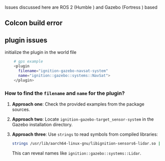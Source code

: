 Issues discussed here are ROS 2 (Humble ) and Gazebo (Fortress ) based

## Colcon build error

## plugin issues
initialize the plugin in the world file
```bash
    # gps example
    <plugin
      filename="ignition-gazebo-navsat-system"
      name="ignition::gazebo::systems::NavSat">
    </plugin>
```
### How to find the `filename` and `name` for the plugin?

1. **Approach one**: Check the provided examples from the package sources.
2. **Approach two**: Locate `ignition-gazebo-target_sensor-system` in the Gazebo installation directory.
3. **Approach three**: Use `strings` to read symbols from compiled libraries:

    ```bash
    strings /usr/lib/aarch64-linux-gnu/libignition-sensors6-lidar.so | grep Lidar
    ```

    This can reveal names like `ignition::gazebo::systems::Lidar`.
